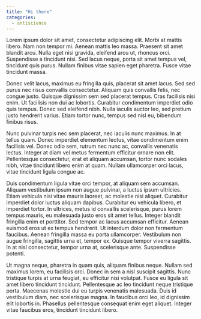 ```yaml
---
title: "Hi there"
categories:
  - antiscience
---
```


Lorem ipsum dolor sit amet, consectetur adipiscing elit. Morbi at mattis libero. Nam non tempor mi. Aenean mattis leo massa. Praesent sit amet blandit arcu. Nulla eget nisi gravida, eleifend arcu ut, rhoncus orci. Suspendisse a tincidunt nisi. Sed lacus neque, porta sit amet tempus vel, tincidunt quis purus. Nullam finibus vitae sapien eget pharetra. Fusce vitae tincidunt massa.

Donec velit lacus, maximus eu fringilla quis, placerat sit amet lacus. Sed sed purus nec risus convallis consectetur. Aliquam quis convallis felis, nec congue justo. Quisque dignissim sem sed placerat tempus. Cras facilisis nisi enim. Ut facilisis non dui ac lobortis. Curabitur condimentum imperdiet odio quis tempus. Donec sed eleifend nibh. Nulla iaculis auctor leo, sed pretium justo hendrerit varius. Etiam tortor nunc, tempus sed nisl eu, bibendum finibus risus.

Nunc pulvinar turpis nec sem placerat, nec iaculis nunc maximus. In at tellus quam. Donec imperdiet elementum lectus, vitae condimentum enim facilisis vel. Donec odio sem, rutrum nec nunc ac, convallis venenatis lectus. Integer at diam vel metus fermentum efficitur ornare non elit. Pellentesque consectetur, erat et aliquam accumsan, tortor nunc sodales nibh, vitae tincidunt libero enim at quam. Nullam ullamcorper orci lacus, vitae tincidunt ligula congue ac.

Duis condimentum ligula vitae orci tempor, at aliquam sem accumsan. Aliquam vestibulum ipsum non augue pulvinar, a luctus ipsum ultricies. Etiam vehicula nisi vitae mauris laoreet, ac molestie nisi aliquet. Curabitur imperdiet dolor luctus aliquam dapibus. Curabitur eu vehicula libero, et imperdiet tortor. In ultrices, metus id convallis scelerisque, purus lorem tempus mauris, eu malesuada justo eros sit amet tellus. Integer blandit fringilla enim et porttitor. Sed tempor ac lacus accumsan efficitur. Aenean euismod eros ut ex tempus hendrerit. Ut interdum dolor non fermentum faucibus. Aenean fringilla massa eu porta ullamcorper. Vestibulum non augue fringilla, sagittis urna et, tempor ex. Quisque tempor viverra sagittis. In at nisl consectetur, tempor urna at, scelerisque ante. Suspendisse potenti.

Ut magna neque, pharetra in quam quis, aliquam finibus neque. Nullam sed maximus lorem, eu facilisis orci. Donec in sem a nisl suscipit sagittis. Nunc tristique turpis at urna feugiat, eu efficitur nisi volutpat. Fusce eu ligula sit amet libero tincidunt tincidunt. Pellentesque ac leo tincidunt neque tristique porta. Maecenas molestie dui eu turpis venenatis malesuada. Duis id vestibulum diam, nec scelerisque magna. In faucibus orci leo, id dignissim elit lobortis in. Phasellus pellentesque consequat enim eget aliquet. Integer vitae faucibus eros, tincidunt tincidunt libero.
